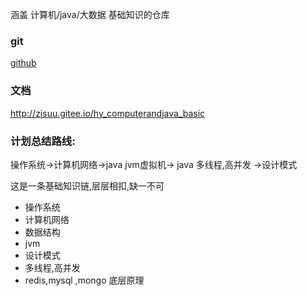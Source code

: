 涵盖 计算机/java/大数据 基础知识的仓库

### git

[github](https://github.com/hzh0425/hy_computer_And_-java_basicKnowledge)

### 文档

http://zisuu.gitee.io/hy_computerandjava_basic

### 计划总结路线:

操作系统->计算机网络->java jvm虚拟机-> java 多线程,高并发 ->设计模式

这是一条基础知识链,层层相扣,缺一不可

- 操作系统
- 计算机网络
- 数据结构
- jvm
- 设计模式
- 多线程,高并发
- redis,mysql ,mongo 底层原理

